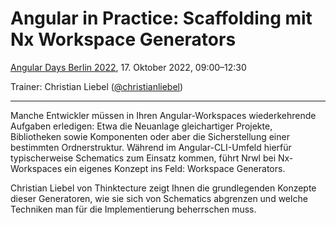 # Angular in Practice: Scaffolding mit Nx Workspace Generators

[Angular Days Berlin 2022](https://javascript-days.de/angular/), 17. Oktober 2022, 09:00–12:30

Trainer: Christian Liebel ([@christianliebel](https://twitter.com/christianliebel))

---

Manche Entwickler müssen in Ihren Angular-Workspaces wiederkehrende Aufgaben erledigen: Etwa die Neuanlage gleichartiger Projekte, Bibliotheken sowie Komponenten oder aber die Sicherstellung einer bestimmten Ordnerstruktur. Während im Angular-CLI-Umfeld hierfür typischerweise Schematics zum Einsatz kommen, führt Nrwl bei Nx-Workspaces ein eigenes Konzept ins Feld: Workspace Generators. 

Christian Liebel von Thinktecture zeigt Ihnen die grundlegenden Konzepte dieser Generatoren, wie sie sich von Schematics abgrenzen und welche Techniken man für die Implementierung beherrschen muss.

